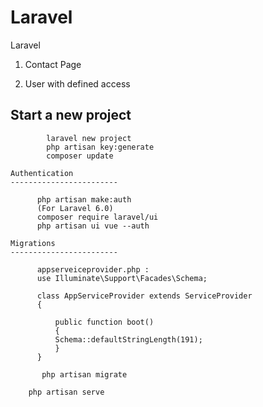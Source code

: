 # Laravel
Laravel

1. Contact Page

2. User with defined access

Start a new project
---------------------
```
		laravel new project
		php artisan key:generate
		composer update
```
	Authentication
	------------------------
  ```
		php artisan make:auth
		(For Laravel 6.0)
		composer require laravel/ui
		php artisan ui vue --auth
```
	Migrations
	------------------------
  ```
		appserveiceprovider.php :
		use Illuminate\Support\Facades\Schema;

		class AppServiceProvider extends ServiceProvider
		{

			public function boot()
			{
			Schema::defaultStringLength(191);
			}
		}
 ```
 ```
		php artisan migrate
```
		php artisan serve
```
